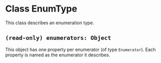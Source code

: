# Class EnumType

This class describes an enumeration type.

## `(read-only) enumerators: Object`

This object has one property per enumerator (of type `Enumerator`).
Each property is named as the enumerator it describes.
